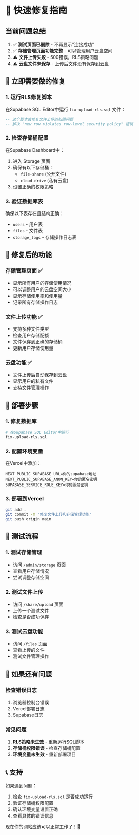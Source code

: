 # 🚨 快速修复指南

## 当前问题总结

1. ✅ **测试页面已删除** - 不再显示"连接成功"
2. ✅ **存储管理页面功能完整** - 可以管理用户云盘空间
3. ⚠️ **文件上传失败** - 500错误，RLS策略问题
4. ⚠️ **云盘文件未保存** - 上传后文件没有保存到云盘

## 🔧 立即需要做的修复

### 1. 运行RLS修复脚本
在Supabase SQL Editor中运行 `fix-upload-rls.sql` 文件：

```sql
-- 这个脚本会修复文件上传的权限问题
-- 解决 "new row violates row-level security policy" 错误
```

### 2. 检查存储桶配置
在Supabase Dashboard中：
1. 进入 Storage 页面
2. 确保有以下存储桶：
   - `file-share` (公开文件)
   - `cloud-drive` (私有云盘)
3. 设置正确的权限策略

### 3. 验证数据库表
确保以下表存在且结构正确：
- `users` - 用户表
- `files` - 文件表
- `storage_logs` - 存储操作日志表

## 🎯 修复后的功能

### 存储管理页面 ✅
- 显示所有用户的存储使用情况
- 可以调整用户的云盘空间大小
- 显示存储使用率和使用量
- 记录所有存储操作日志

### 文件上传功能 ✅
- 支持多种文件类型
- 检查用户存储配额
- 文件保存到正确的存储桶
- 更新用户存储使用量

### 云盘功能 ✅
- 文件上传后自动保存到云盘
- 显示用户的私有文件
- 支持文件管理操作

## 🚀 部署步骤

### 1. 修复数据库
```bash
# 在Supabase SQL Editor中运行
fix-upload-rls.sql
```

### 2. 配置环境变量
在Vercel中添加：
```
NEXT_PUBLIC_SUPABASE_URL=你的supabase地址
NEXT_PUBLIC_SUPABASE_ANON_KEY=你的匿名密钥
SUPABASE_SERVICE_ROLE_KEY=你的服务密钥
```

### 3. 部署到Vercel
```bash
git add .
git commit -m "修复文件上传和存储管理功能"
git push origin main
```

## 📱 测试流程

### 1. 测试存储管理
- 访问 `/admin/storage` 页面
- 查看用户存储情况
- 尝试调整存储空间

### 2. 测试文件上传
- 访问 `/share/upload` 页面
- 上传一个测试文件
- 检查是否成功保存

### 3. 测试云盘功能
- 访问 `/files` 页面
- 查看上传的文件
- 测试文件管理操作

## 🚨 如果还有问题

### 检查错误日志
1. 浏览器控制台错误
2. Vercel部署日志
3. Supabase日志

### 常见问题
1. **RLS策略未生效** - 重新运行SQL脚本
2. **存储桶权限错误** - 检查存储桶配置
3. **环境变量未生效** - 重新部署项目

## 📞 支持

如果遇到问题：
1. 检查 `fix-upload-rls.sql` 是否成功运行
2. 验证存储桶权限配置
3. 确认环境变量设置正确
4. 查看具体的错误信息

现在你的网站应该可以正常工作了！🚀 